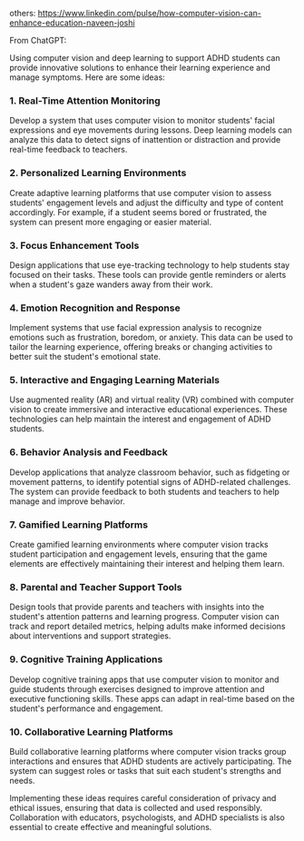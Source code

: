 others: 
	https://www.linkedin.com/pulse/how-computer-vision-can-enhance-education-naveen-joshi

From ChatGPT: 

Using computer vision and deep learning to support ADHD students can provide innovative solutions to enhance their learning experience and manage symptoms. Here are some ideas:

### 1. Real-Time Attention Monitoring
Develop a system that uses computer vision to monitor students' facial expressions and eye movements during lessons. Deep learning models can analyze this data to detect signs of inattention or distraction and provide real-time feedback to teachers.

### 2. Personalized Learning Environments
Create adaptive learning platforms that use computer vision to assess students' engagement levels and adjust the difficulty and type of content accordingly. For example, if a student seems bored or frustrated, the system can present more engaging or easier material.

### 3. Focus Enhancement Tools
Design applications that use eye-tracking technology to help students stay focused on their tasks. These tools can provide gentle reminders or alerts when a student's gaze wanders away from their work.

### 4. Emotion Recognition and Response
Implement systems that use facial expression analysis to recognize emotions such as frustration, boredom, or anxiety. This data can be used to tailor the learning experience, offering breaks or changing activities to better suit the student's emotional state.

### 5. Interactive and Engaging Learning Materials
Use augmented reality (AR) and virtual reality (VR) combined with computer vision to create immersive and interactive educational experiences. These technologies can help maintain the interest and engagement of ADHD students.

### 6. Behavior Analysis and Feedback
Develop applications that analyze classroom behavior, such as fidgeting or movement patterns, to identify potential signs of ADHD-related challenges. The system can provide feedback to both students and teachers to help manage and improve behavior.

### 7. Gamified Learning Platforms
Create gamified learning environments where computer vision tracks student participation and engagement levels, ensuring that the game elements are effectively maintaining their interest and helping them learn.

### 8. Parental and Teacher Support Tools
Design tools that provide parents and teachers with insights into the student's attention patterns and learning progress. Computer vision can track and report detailed metrics, helping adults make informed decisions about interventions and support strategies.

### 9. Cognitive Training Applications
Develop cognitive training apps that use computer vision to monitor and guide students through exercises designed to improve attention and executive functioning skills. These apps can adapt in real-time based on the student's performance and engagement.

### 10. Collaborative Learning Platforms
Build collaborative learning platforms where computer vision tracks group interactions and ensures that ADHD students are actively participating. The system can suggest roles or tasks that suit each student's strengths and needs.

Implementing these ideas requires careful consideration of privacy and ethical issues, ensuring that data is collected and used responsibly. Collaboration with educators, psychologists, and ADHD specialists is also essential to create effective and meaningful solutions.